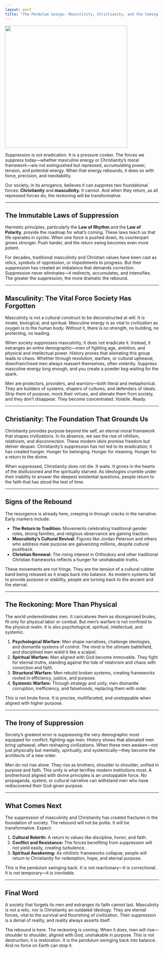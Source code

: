 ```yaml
---
layout: post
title: "The Pendulum Swings: Masculinity, Christianity, and the Coming Reckoning"
---
```


<img src="{{ site.baseurl }}/images/the-pendulum-swings.png" style="width: 400px;"/>

Suppression is not eradication. It is a pressure cooker. The forces we suppress today—whether masculine energy or Christianity’s moral framework—are not extinguished but repressed, accumulating power, tension, and potential energy. When that energy rebounds, it does so with force, precision, and inevitability.

Our society, in its arrogance, believes it can suppress two foundational forces: **Christianity** and **masculinity.** It cannot. And when they return, as all repressed forces do, the reckoning will be transformative.

---

## The Immutable Laws of Suppression

Hermetic principles, particularly the **Law of Rhythm** and the **Law of Polarity**, provide the roadmap for what’s coming. These laws teach us that life operates in cycles. When one force is pushed down, its counterpart grows stronger. Push harder, and the return swing becomes even more potent.

For decades, traditional masculinity and Christian values have been cast as relics, symbols of oppression, or impediments to progress. But their suppression has created an imbalance that demands correction. Suppression never eliminates—it redirects, accumulates, and intensifies. The greater the suppression, the more dramatic the rebound.

---

## Masculinity: The Vital Force Society Has Forgotten

Masculinity is not a cultural construct to be deconstructed at will. It is innate, biological, and spiritual. Masculine energy is as vital to civilization as oxygen is to the human body. Without it, there is no strength, no building, no protecting, no leading.

When society suppresses masculinity, it does not eradicate it. Instead, it estranges an entire demographic—men of fighting age, ambition, and physical and intellectual power. History proves that alienating this group leads to chaos. Whether through revolution, warfare, or cultural upheaval, disenfranchised men always reassert themselves, often violently. Suppress masculine energy long enough, and you create a powder keg waiting for the spark.

Men are protectors, providers, and warriors—both literal and metaphorical. They are builders of systems, shapers of cultures, and defenders of ideals. Strip them of purpose, mock their virtues, and alienate them from society, and they don’t disappear. They become concentrated. Volatile. Ready.

---

## Christianity: The Foundation That Grounds Us

Christianity provides purpose beyond the self, an eternal moral framework that shapes civilizations. In its absence, we see the rise of nihilism, relativism, and disconnection. These modern idols promise freedom but deliver despair. Christianity’s suppression has not led to its eradication; it has created hunger. Hunger for belonging. Hunger for meaning. Hunger for a return to the divine.

When suppressed, Christianity does not die. It waits. It grows in the hearts of the disillusioned and the spiritually starved. As ideologies crumble under their inability to answer the deepest existential questions, people return to the faith that has stood the test of time.

---

## Signs of the Rebound

The resurgence is already here, creeping in through cracks in the narrative. Early markers include:

- **The Return to Tradition:** Movements celebrating traditional gender roles, strong families, and religious observance are gaining traction.
- **Masculinity’s Cultural Revival:** Figures like Jordan Peterson and others who address male purpose are galvanizing millions, despite cultural pushback.
- **Christian Renewal:** The rising interest in Orthodoxy and other traditional Christian frameworks reflects a hunger for unshakeable truths.

These movements are not fringe. They are the tension of a cultural rubber band being released as it snaps back into balance. As modern systems fail to provide purpose or stability, people are turning back to the ancient and the eternal.

---

## The Reckoning: More Than Physical

The world underestimates men. It caricatures them as disorganised brutes, fit only for physical labor or combat. But men’s warfare is not confined to the physical realm. It is also psychological, spiritual, intellectual, and systemic.

1. **Psychological Warfare:** Men shape narratives, challenge ideologies, and dismantle systems of control. The mind is the ultimate battlefield, and disciplined men wield it like a scalpel.
2. **Spiritual Warfare:** Men aligned with God become immovable. They fight for eternal truths, standing against the tide of relativism and chaos with conviction and faith.
3. **Structural Warfare:** Men rebuild broken systems, creating frameworks rooted in efficiency, justice, and purpose.
4. **Systemic Warfare:** Through strategy and unity, men dismantle corruption, inefficiency, and falsehoods, replacing them with order.

This is not brute force. It is precise, multifaceted, and unstoppable when aligned with higher purpose.

---

## The Irony of Suppression

Society’s greatest error is suppressing the very demographic most equipped for conflict: fighting-age men. History shows that alienated men bring upheaval, often reshaping civilizations. When these men awaken—not just physically but mentally, spiritually, and systemically—they become the architects of a new order.

Men do not rise alone. They rise as brothers, shoulder to shoulder, unified in purpose and faith. This unity is what terrifies modern institutions most. A brotherhood aligned with divine principles is an unstoppable force. No propaganda, system, or cultural narrative can withstand men who have rediscovered their God-given purpose.

---

## What Comes Next

The suppression of masculinity and Christianity has created fractures in the foundation of society. The rebound will not be polite. It will be transformative. Expect:

1. **Cultural Rebirth:** A return to values like discipline, honor, and faith.
2. **Conflict and Resistance:** The forces benefiting from suppression will not yield easily, creating turbulence.
3. **Spiritual Awakening:** As nihilistic frameworks collapse, people will return to Christianity for redemption, hope, and eternal purpose.

This is the pendulum swinging back. It is not reactionary—it is correctional. It is not temporary—it is inevitable.

---

## Final Word

A society that forgets its men and estranges its faith cannot last. Masculinity is not a relic, nor is Christianity an outdated ideology. They are eternal forces, vital to the survival and flourishing of civilization. Their suppression is a denial of reality, and reality always asserts itself.

The rebound is here. The reckoning is coming. When it does, men will rise—shoulder to shoulder, aligned with God, unshakable in purpose. This is not destruction; it is restoration. It is the pendulum swinging back into balance. And no force on Earth can stop it.
